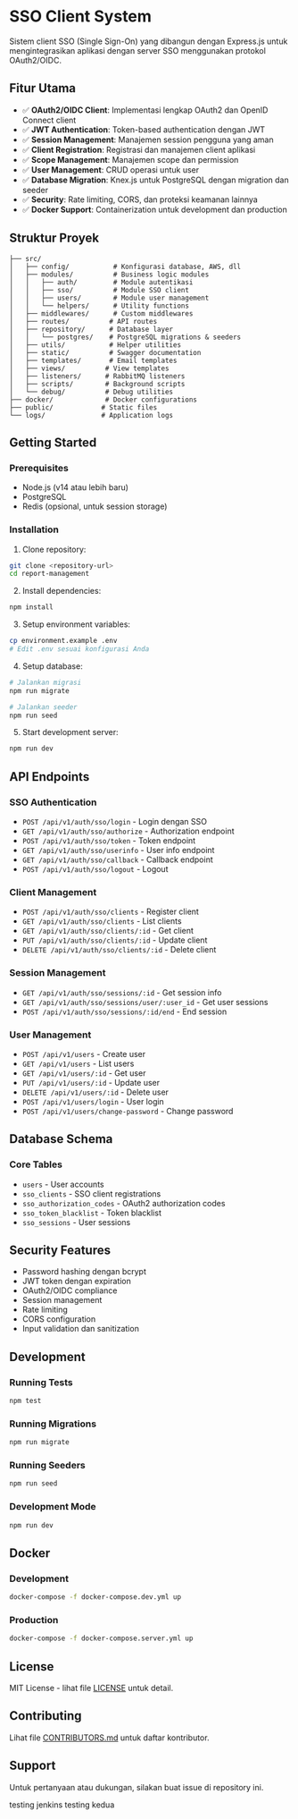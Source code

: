 # SSO Client System

Sistem client SSO (Single Sign-On) yang dibangun dengan Express.js untuk mengintegrasikan aplikasi dengan server SSO menggunakan protokol OAuth2/OIDC.

## Fitur Utama

- ✅ **OAuth2/OIDC Client**: Implementasi lengkap OAuth2 dan OpenID Connect client
- ✅ **JWT Authentication**: Token-based authentication dengan JWT
- ✅ **Session Management**: Manajemen session pengguna yang aman
- ✅ **Client Registration**: Registrasi dan manajemen client aplikasi
- ✅ **Scope Management**: Manajemen scope dan permission
- ✅ **User Management**: CRUD operasi untuk user
- ✅ **Database Migration**: Knex.js untuk PostgreSQL dengan migration dan seeder
- ✅ **Security**: Rate limiting, CORS, dan proteksi keamanan lainnya
- ✅ **Docker Support**: Containerization untuk development dan production

## Struktur Proyek

```
├── src/
│   ├── config/           # Konfigurasi database, AWS, dll
│   ├── modules/          # Business logic modules
│   │   ├── auth/         # Module autentikasi
│   │   ├── sso/          # Module SSO client
│   │   ├── users/        # Module user management
│   │   └── helpers/      # Utility functions
│   ├── middlewares/      # Custom middlewares
│   ├── routes/          # API routes
│   ├── repository/      # Database layer
│   │   └── postgres/    # PostgreSQL migrations & seeders
│   ├── utils/           # Helper utilities
│   ├── static/          # Swagger documentation
│   ├── templates/       # Email templates
│   ├── views/          # View templates
│   ├── listeners/      # RabbitMQ listeners
│   ├── scripts/        # Background scripts
│   └── debug/          # Debug utilities
├── docker/             # Docker configurations
├── public/            # Static files
└── logs/              # Application logs
```

## Getting Started

### Prerequisites

- Node.js (v14 atau lebih baru)
- PostgreSQL
- Redis (opsional, untuk session storage)

### Installation

1. Clone repository:
```bash
git clone <repository-url>
cd report-management
```

2. Install dependencies:
```bash
npm install
```

3. Setup environment variables:
```bash
cp environment.example .env
# Edit .env sesuai konfigurasi Anda
```

4. Setup database:
```bash
# Jalankan migrasi
npm run migrate

# Jalankan seeder
npm run seed
```

5. Start development server:
```bash
npm run dev
```

## API Endpoints

### SSO Authentication
- `POST /api/v1/auth/sso/login` - Login dengan SSO
- `GET /api/v1/auth/sso/authorize` - Authorization endpoint
- `POST /api/v1/auth/sso/token` - Token endpoint
- `GET /api/v1/auth/sso/userinfo` - User info endpoint
- `GET /api/v1/auth/sso/callback` - Callback endpoint
- `POST /api/v1/auth/sso/logout` - Logout

### Client Management
- `POST /api/v1/auth/sso/clients` - Register client
- `GET /api/v1/auth/sso/clients` - List clients
- `GET /api/v1/auth/sso/clients/:id` - Get client
- `PUT /api/v1/auth/sso/clients/:id` - Update client
- `DELETE /api/v1/auth/sso/clients/:id` - Delete client

### Session Management
- `GET /api/v1/auth/sso/sessions/:id` - Get session info
- `GET /api/v1/auth/sso/sessions/user/:user_id` - Get user sessions
- `POST /api/v1/auth/sso/sessions/:id/end` - End session

### User Management
- `POST /api/v1/users` - Create user
- `GET /api/v1/users` - List users
- `GET /api/v1/users/:id` - Get user
- `PUT /api/v1/users/:id` - Update user
- `DELETE /api/v1/users/:id` - Delete user
- `POST /api/v1/users/login` - User login
- `POST /api/v1/users/change-password` - Change password

## Database Schema

### Core Tables
- `users` - User accounts
- `sso_clients` - SSO client registrations
- `sso_authorization_codes` - OAuth2 authorization codes
- `sso_token_blacklist` - Token blacklist
- `sso_sessions` - User sessions

## Security Features

- Password hashing dengan bcrypt
- JWT token dengan expiration
- OAuth2/OIDC compliance
- Session management
- Rate limiting
- CORS configuration
- Input validation dan sanitization

## Development

### Running Tests
```bash
npm test
```

### Running Migrations
```bash
npm run migrate
```

### Running Seeders
```bash
npm run seed
```

### Development Mode
```bash
npm run dev
```

## Docker

### Development
```bash
docker-compose -f docker-compose.dev.yml up
```

### Production
```bash
docker-compose -f docker-compose.server.yml up
```

## License

MIT License - lihat file [LICENSE](LICENSE) untuk detail.

## Contributing

Lihat file [CONTRIBUTORS.md](CONTRIBUTORS.md) untuk daftar kontributor.

## Support

Untuk pertanyaan atau dukungan, silakan buat issue di repository ini.

testing jenkins
testing kedua